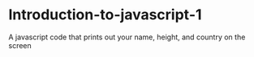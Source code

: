 # Introduction-to-javascript-1
A javascript code that prints out your name, height, and country on the screen
